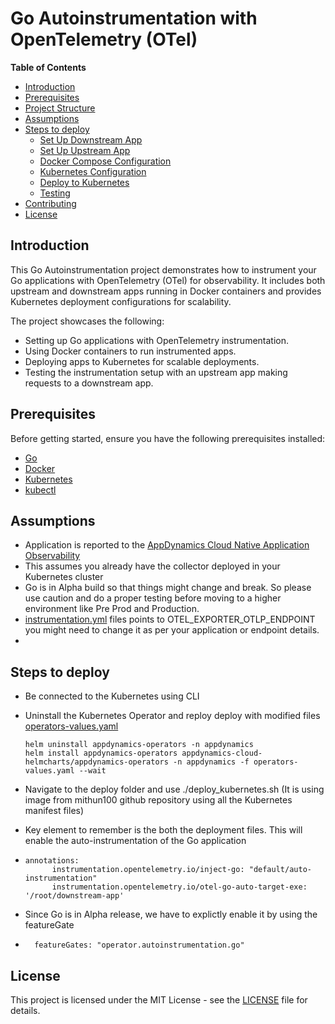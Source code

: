 # Go Autoinstrumentation with OpenTelemetry (OTel)

**Table of Contents**
- [Introduction](#introduction)
- [Prerequisites](#prerequisites)
- [Project Structure](#project-structure)
- [Assumptions](#assumptions)
- [Steps to deploy](#steps-to-deploy)
  - [Set Up Downstream App](#1-set-up-downstream-app)
  - [Set Up Upstream App](#2-set-up-upstream-app)
  - [Docker Compose Configuration](#3-docker-compose-configuration)
  - [Kubernetes Configuration](#4-kubernetes-configuration)
  - [Deploy to Kubernetes](#5-deploy-to-kubernetes)
  - [Testing](#6-testing)
- [Contributing](#contributing)
- [License](#license)

## Introduction

This Go Autoinstrumentation project demonstrates how to instrument your Go applications with OpenTelemetry (OTel) for observability. It includes both upstream and downstream apps running in Docker containers and provides Kubernetes deployment configurations for scalability.

The project showcases the following:

- Setting up Go applications with OpenTelemetry instrumentation.
- Using Docker containers to run instrumented apps.
- Deploying apps to Kubernetes for scalable deployments.
- Testing the instrumentation setup with an upstream app making requests to a downstream app.

## Prerequisites

Before getting started, ensure you have the following prerequisites installed:

- [Go](https://golang.org/doc/install)
- [Docker](https://docs.docker.com/get-docker/)
- [Kubernetes](https://kubernetes.io/docs/setup/)
- [kubectl](https://kubernetes.io/docs/tasks/tools/install-kubectl/)

## Assumptions
- Application is reported to the [AppDynamics Cloud Native Application Observability](https://docs.appdynamics.com/fso/cloud-native-app-obs/en)
- This assumes you already have the collector deployed in your Kubernetes cluster
- Go is in Alpha build so that things might change and break. So please use caution and do a proper testing before moving to a higher environment like Pre Prod and Production.
- [instrumentation.yml](associated_files/instrumentation.yaml) files points to OTEL_EXPORTER_OTLP_ENDPOINT you might need to change it as per your application or endpoint details.
- 

## Steps to deploy
- Be connected to the Kubernetes using CLI
- Uninstall the Kubernetes Operator and reploy deploy with modified files [operators-values.yaml](associated_files/operators-values.yaml)
   ```
   helm uninstall appdynamics-operators -n appdynamics
   helm install appdynamics-operators appdynamics-cloud-helmcharts/appdynamics-operators -n appdynamics -f operators-values.yaml --wait

  ```


- Navigate to the deploy folder and use ./deploy_kubernetes.sh (It is using image from mithun100 github repository using all the Kubernetes manifest files)
- Key element to remember is the both the deployment files. This will enable the auto-instrumentation of the Go application
- 
  ```
  annotations:
        instrumentation.opentelemetry.io/inject-go: "default/auto-instrumentation" 
        instrumentation.opentelemetry.io/otel-go-auto-target-exe: '/root/downstream-app'
  ```
- Since Go is in Alpha release, we have to explictly enable it by using the featureGate
- 
  ```  featureGates: "operator.autoinstrumentation.go"``` 
  
## License
This project is licensed under the MIT License - see the  [LICENSE](LICENSE) file for details.


